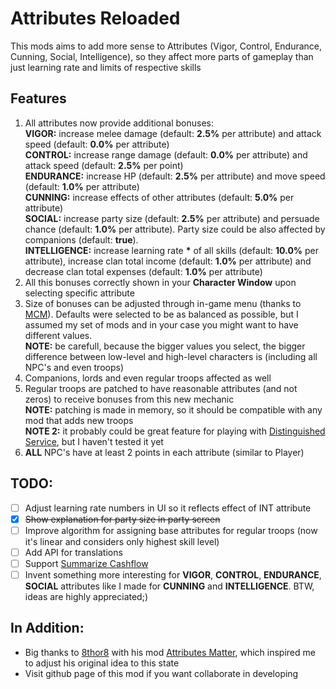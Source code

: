 ﻿# Attributes Reloaded

This mods aims to add more sense to Attributes (Vigor, Control, Endurance, Cunning, Social, Intelligence), so they affect more parts of gameplay than just learning rate and limits of respective skills

## Features
1. All attributes now provide additional bonuses:  
   **VIGOR:** increase melee damage (default: **2.5%** per attribute) and attack speed (default: **0.0%** per attribute)  
   **CONTROL:** increase range damage (default: **0.0%** per attribute) and attack speed (default: **2.5%** per point)  
   **ENDURANCE:** increase HP (default: **2.5%** per attribute) and move speed (default: **1.0%** per attribute)  
   **CUNNING:** increase effects of other attributes (default: **5.0%** per attribute)  
   **SOCIAL:** increase party size (default: **2.5%** per attribute) and persuade chance (default: **1.0%** per attribute). Party size could be also affected by companions (default: **true**).  
   **INTELLIGENCE:** increase learning rate __*__ of all skills (default: **10.0%** per attribute), increase clan total income (default: **1.0%** per attribute) and decrease clan total expenses  (default: **1.0%** per attribute)  
2. All this bonuses correctly shown in your **Character Window** upon selecting specific attribute
3. Size of bonuses can be adjusted through in-game menu (thanks to [MCM](https://www.nexusmods.com/mountandblade2bannerlord/mods/612)). Defaults were selected to be as balanced as possible, but I assumed my set of mods and in your case you might want to have different values.  
   **NOTE:** be carefull, because the bigger values you select, the bigger difference between low-level and high-level characters is (including all NPC's and even troops)
4. Companions, lords and even regular troops affected as well
5. Regular troops are patched to have reasonable attributes (and not zeros) to receive bonuses from this new mechanic  
   **NOTE:** patching is made in memory, so it should be compatible with any mod that adds new troops  
   **NOTE 2:** it probably could be great feature for playing with [Distinguished Service](https://www.nexusmods.com/mountandblade2bannerlord/mods/1101), but I haven't tested it yet
6. **ALL** NPC's have at least 2 points in each attribute (similar to Player)

## TODO:
- [ ] Adjust learning rate numbers in UI so it reflects effect of INT attribute
- [x] ~~Show explanation for party size in party screen~~
- [ ] Improve algorithm for assigning base attributes for regular troops (now it's linear and considers only highest skill level)
- [ ] Add API for translations
- [ ] Support [Summarize Cashflow](https://www.nexusmods.com/mountandblade2bannerlord/mods/505)
- [ ] Invent something more interesting for **VIGOR**, **CONTROL**, **ENDURANCE**, **SOCIAL** attributes like I made for **CUNNING** and **INTELLIGENCE**. BTW, ideas are highly appreciated;) 

## In Addition:
 - Big thanks to [8thor8](https://www.nexusmods.com/mountandblade2bannerlord/users/3969384) with his mod [Attributes Matter](https://www.nexusmods.com/mountandblade2bannerlord/mods/1374), which inspired me to adjust his original idea to this state
 - Visit github page of this mod if you want collaborate in developing